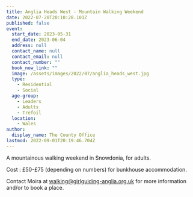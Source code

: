 ```yaml
---
title: Anglia Heads West - Mountain Walking Weekend
date: 2022-07-20T20:10:28.101Z
published: false
event:
  start_date: 2023-05-31
  end_date: 2023-06-04
  address: null
  contact_name: null
  contact_email: null
  contact_number: ""
  book_now_link: ""
  image: /assets/images/2022/07/anglia_heads_west.jpg
  type:
    - Residential
    - Social
  age-group:
    - Leaders
    - Adults
    - Trefoil
  location:
    - Wales
author:
  display_name: The County Office
lastmod: 2022-09-01T20:19:46.704Z
---
```

A mountainous walking weekend in Snowdonia, for adults.

Cost : £50-£75 (depending on numbers) for bunkhouse accommodation.

Contact Moira at <walking@girlguiding-anglia.org.uk> for more information and/or to book a place.
